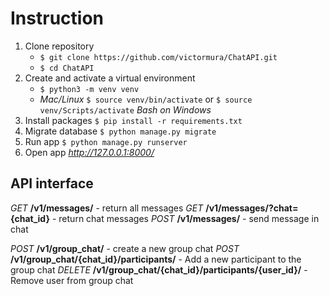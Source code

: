 # Instruction
1. Clone repository 
    - `$ git clone https://github.com/victormura/ChatAPI.git`
    - `$ cd ChatAPI`
2. Create and activate a virtual environment 
    - `$ python3 -m venv venv`
    - *Mac/Linux* `$ source venv/bin/activate` 
    or `$ source venv/Scripts/activate` *Bash on Windows*
3. Install packages `$ pip install -r requirements.txt`
4. Migrate database `$ python manage.py migrate`
5. Run app `$ python manage.py runserver`
6. Open app *http://127.0.0.1:8000/*

## API interface

*GET* **/v1/messages/** - return all messages
*GET* **/v1/messages/?chat={chat_id}** - return chat messages
*POST* **/v1/messages/** - send message in chat

*POST* **/v1/group_chat/** - create a new group chat
*POST* **/v1/group_chat/{chat_id}/participants/** - Add a new participant to the group chat
*DELETE* **/v1/group_chat/{chat_id}/participants/{user_id}/** - Remove user from group chat



    